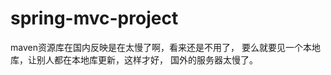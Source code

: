 spring-mvc-project
==================

maven资源库在国内反映是在太慢了啊，看来还是不用了，
要么就要见一个本地库，让别人都在本地库更新，这样才好，
国外的服务器太慢了。
